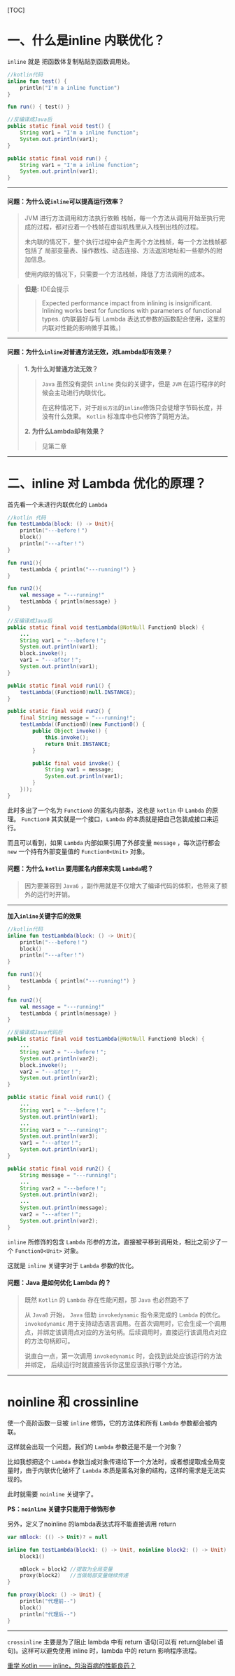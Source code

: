 [TOC]
# 一、什么是inline 内联优化？
`inline` 就是 把函数体复制粘贴到函数调用处。
```kotlin
//kotlin代码
inline fun test() {
    println("I'm a inline function")
}

fun run() { test() }
```
```java
//反编译成Java后
public static final void test() {
    String var1 = "I'm a inline function";
    System.out.println(var1);
}

public static final void run() {
    String var1 = "I'm a inline function";
    System.out.println(var1);
}
```

---

#### **问题：为什么说`inline`可以提高运行效率？**
> JVM 进行方法调用和方法执行依赖 栈帧，每一个方法从调用开始至执行完成的过程，都对应着一个栈帧在虚拟机栈里从入栈到出栈的过程。
> 
> 未内联的情况下，整个执行过程中会产生两个方法栈帧，每一个方法栈帧都包括了 局部变量表、操作数栈、动态连接、方法返回地址和一些额外的附加信息。
> 
> 使用内联的情况下，只需要一个方法栈帧，降低了方法调用的成本。

> **但是:** IDE会提示
>> Expected performance impact from inlining is insignificant. Inlining works best for functions with parameters of functional types. (内联最好与有 Lambda 表达式参数的函数配合使用，这里的内联对性能的影响微乎其微。)

---

#### **问题：为什么`inline`对普通方法无效，对Lambda却有效果？**
> **1. 为什么对普通方法无效？**
>>  `Java` 虽然没有提供 `inline` 类似的关键字，但是 `JVM` 在运行程序的时候会主动进行内联优化。
>>
>> 在这种情况下，对于`超长方法`的`inline`修饰只会徒增字节码长度，并没有什么效果。
> `Kotlin` 标准库中也只修饰了简短方法。
> 
> **2. 为什么Lambda却有效果？**
> > 见第二章

---

# 二、inline 对 Lambda 优化的原理？
首先看一个未进行内联优化的 `Lambda`
```kotlin
//kotlin 代码
fun testLambda(block: () -> Unit){
    println("---before！")
    block()
    println("---after！")
}

fun run1(){
    testLambda { println("---running!") }
}

fun run2(){
    val message = "---running!"
    testLambda { println(message) }
}
```
```java
//反编译成Java后
public static final void testLambda(@NotNull Function0 block) {
    ...
    String var1 = "---before！";
    System.out.println(var1);
    block.invoke();
    var1 = "---after！";
    System.out.println(var1);
}

public static final void run1() {
    testLambda((Function0)null.INSTANCE);
}

public static final void run2() {
    final String message = "---running!";
    testLambda((Function0)(new Function0() {
        public Object invoke() {
            this.invoke();
            return Unit.INSTANCE;
        }

        public final void invoke() {
            String var1 = message;
            System.out.println(var1);
        }
    }));
}
```
此时多出了一个名为 `Function0` 的匿名内部类，这也是 `kotlin` 中 `Lambda` 的原理。
`Function0` 其实就是一个接口，`Lambda` 的本质就是把自己包装成接口来运行。

而且可以看到，如果 `Lambda` 内部如果引用了外部变量 `message` ，每次运行都会 `new` 一个持有外部变量值的 `Function0<Unit>`  对象。

#### **问题：为什么 `kotlin` 要用匿名内部来实现 `Lambda`呢？**
>因为要兼容到 `Java6` ，副作用就是不仅增大了编译代码的体积，也带来了额外的运行时开销。

---

**加入`inline`关键字后的效果**
```kotlin
//kotlin代码
inline fun testLambda(block: () -> Unit){
    println("---before！")
    block()
    println("---after！")
}

fun run1(){
    testLambda { println("---running!") }
}

fun run2(){
    val message = "---running!"
    testLambda { println(message) }
}
```
```java
//反编译成Java代码后
public static final void testLambda(@NotNull Function0 block) {
    ...
    String var2 = "---before！";
    System.out.println(var2);
    block.invoke();
    var2 = "---after！";
    System.out.println(var2);
}

public static final void run1() {
    ...
    String var1 = "---before！";
    System.out.println(var1);
    ...
    String var3 = "---running!";
    System.out.println(var3);
    var1 = "---after！";
    System.out.println(var1);
}

public static final void run2() {
    String message = "---running!";
    ...
    String var2 = "---before！";
    System.out.println(var2);
    ...
    System.out.println(message);
    var2 = "---after！";
    System.out.println(var2);
}
```

`inline` 所修饰的包含 `Lambda` 形参的方法，直接被平移到调用处，相比之前少了一个 `Function0<Unit>`  对象。

这就是 `inline` 关键字对于 `Lambda` 参数的优化。

#### **问题：Java 是如何优化 Lambda 的？**
> 既然 `Kotlin` 的 `Lambda` 存在性能问题，那 `Java` 也必然跑不了
>
> 从 `Java8` 开始， `Java` 借助 `invokedynamic` 指令来完成的 `Lambda` 的优化。
> `invokedynamic`  用于支持动态语言调用。在首次调用时，它会生成一个调用点，并绑定该调用点对应的方法句柄。后续调用时，直接运行该调用点对应的方法句柄即可。
> 
> 说直白一点，第一次调用 `invokedynamic` 时，会找到此处应该运行的方法并绑定， 后续运行时就直接告诉你这里应该执行哪个方法。

---


# noinline 和 crossinline
使一个高阶函数一旦被 `inline` 修饰，它的方法体和所有 `Lambda` 参数都会被内联。

这样就会出现一个问题，我们的 `Lambda` 参数还是不是一个对象？

比如我想把这个 `Lambda` 参数当成对象传递给下一个方法时，或者想提取成全局变量时，由于内联优化破坏了 `Lambda` 本质是匿名对象的结构，这样的需求是无法实现的。

此时就需要 `noinline` 关键字了。

**PS：`noinline` 关键字只能用于修饰形参**

另外，定义了noinline 的lambda表达式将不能直接调用 return

```kotlin
var mBlock: (() -> Unit)? = null

inline fun testLambda(block1: () -> Unit, noinline block2: () -> Unit) {
    block1()

    mBlock = block2 //提取为全局变量
    proxy(block2)   //当做局部变量继续传递
}

fun proxy(block: () -> Unit) {
    println("代理前--")
    block()
    println("代理后--")
}
```

---

`crossinline` 主要是为了阻止 lambda 中有 return 语句(可以有 return@label 语句)。这样可以避免使用 inline 时，lambda 中的 return 影响程序流程。


[重学 Kotlin —— inline，包治百病的性能良药？](https://mp.weixin.qq.com/s/3TQQrl01F6jamMXWjK3f7w)